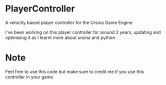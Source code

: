 # PlayerController
A velocity based player controller for the Ursina Game Engine

I've been working on this player controller for around 2 years, updating and optimising it as I learnt more about ursina and python

# Note
Feel free to use this code but make sure to credit me if you use this controller in your game
